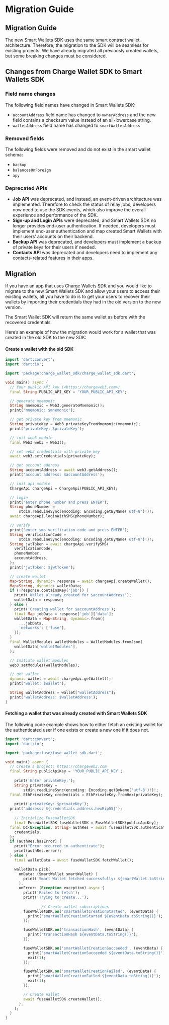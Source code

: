 # Migration Guide

## Migration Guide

The new Smart Wallets SDK uses the same smart contract wallet architecture. Therefore, the migration to the SDK will be seamless for existing projects. We have already migrated all previously created wallets, but some breaking changes must be considered.

## Changes from Charge Wallet SDK to Smart Wallets SDK

### Field name changes

The following field names have changed in Smart Wallets SDK:

* `accountAddress` field name has changed to `ownerAddress` and the new field contains a checksum value instead of an all-lowercase string.
* `walletAddress` field name has changed to `smartWalletAddress`

### Removed fields

The following fields were removed and do not exist in the smart wallet schema:

* `backup`
* `balancesOnForeign`
* `apy`

### Deprecated APIs

* **Job API** was deprecated, and instead, an event-driven architecture was implemented. Therefore to check the status of relay jobs, developers now need to use the SDK events, which also improve the overall experience and performance of the SDK.
* **Sign-up and Login APIs** were deprecated, and Smart Wallets SDK no longer provides end-user authentication. If needed, developers must implement end-user authentication and map created Smart Wallets with their users’ accounts on their backend.
* **Backup API** was deprecated, and developers must implement a backup of private keys for their users if needed.
* **Contacts API** was deprecated and developers need to implement any contacts-related features in their apps.

## Migration

If you have an app that uses Charge Wallets SDK and you would like to migrate to the new Smart Wallets SDK and allow your users to access their existing wallets, all you have to do is to get your users to recover their wallets by importing their credentials they had in the old version to the new version.&#x20;

The Smart Wallet SDK will return the same wallet as before with the recovered credentials.

Here’s an example of how the migration would work for a wallet that was created in the old SDK to the new SDK:

#### Create a wallet with the old SDK

```dart
import 'dart:convert';
import 'dart:io';

import 'package:charge_wallet_sdk/charge_wallet_sdk.dart';

void main() async {
  // Your public API key (<https://chargeweb3.com>)
  final String PUBLIC_API_KEY = 'YOUR_PUBLIC_API_KEY'; 

  // generate mnemonic
  String mnemonic = Web3.generateMnemonic();
  print('mnemonic: $mnemonic');

  // get private key from mnemonic
  String privateKey = Web3.privateKeyFromMnemonic(mnemonic);
  print('privateKey: $privateKey');

  // init web3 module
  final Web3 web3 = Web3();

  // set web3 credentials with private key
  await web3.setCredentials(privateKey);

  // get account address
  String accountAddress = await web3.getAddress();
  print('account address: $accountAddress');

  // init api module
  ChargeApi chargeApi = ChargeApi(PUBLIC_API_KEY);

  // login
  print('enter phone number and press ENTER');
  String phoneNumber =
      stdin.readLineSync(encoding: Encoding.getByName('utf-8')!)!;
  await chargeApi.loginWithSMS(phoneNumber);

  // verify
  print('enter sms verification code and press ENTER');
  String verificationCode =
      stdin.readLineSync(encoding: Encoding.getByName('utf-8')!)!;
  String jwtToken = await chargeApi.verifySMS(
    verificationCode,
    phoneNumber,
    accountAddress,
  );
  print('jwtToken: $jwtToken');

  // create wallet
  Map<String, dynamic> response = await chargeApi.createWallet();
  Map<String, dynamic> walletData;
  if (!response.containsKey('job')) {
    print('Wallet already created for $accountAddress');
    walletData = response;
  } else {
    print('Creating wallet for $accountAddress');
    final Map jobData = response['job']['data'];
    walletData = Map<String, dynamic>.from({
      ...jobData,
      'networks': ['fuse'],
    });
  }
  final WalletModules walletModules = WalletModules.fromJson(
    walletData['walletModules'],
  );

  // Initiate wallet modules
  web3.setModules(walletModules);

  // get wallet
  dynamic wallet = await chargeApi.getWallet();
  print('wallet: $wallet');

  String walletAddress = wallet["walletAddress"];
  print('walletAddress: $walletAddress');
}
```

#### Fetching a wallet that was already created with Smart Wallets SDK

The following code example shows how to either fetch an existing wallet for the authenticated user if one exists or create a new one if it does not.

```dart
import 'dart:convert';
import 'dart:io';

import 'package:fuse/fuse_wallet_sdk.dart';

void main() async {
  // Create a project: https://chargeweb3.com
  final String publicApiKey = 'YOUR_PUBLIC_API_KEY';
  
	print('Enter privateKey:');
	String privateKey =
        stdin.readLineSync(encoding: Encoding.getByName('utf-8')!)!;
  final EthPrivateKey credentials = EthPrivateKey.fromHex(privateKey);
  
	print('privateKey: $privateKey');
  print('address: ${credentials.address.hexEip55}');
  
	// Initialize FuseWalletSDK
	final FuseWalletSDK fuseWalletSDK = FuseWalletSDK(publicApiKey);
  final DC<Exception, String> authRes = await fuseWalletSDK.authenticate(
    credentials,
  );
  if (authRes.hasError) {
    print("Error occurred in authenticate");
    print(authRes.error);
  } else {
    final walletData = await fuseWalletSDK.fetchWallet();

    walletData.pick(
      onData: (SmartWallet smartWallet) {
        print('Smart Wallet fetched successfully: ${smartWallet.toString()}')
      },
      onError: (Exception exception) async {
        print('Failed to fetch');
        print('Trying to create...');
        
				// Create wallet subscriptions
        fuseWalletSDK.on('smartWalletCreationStarted', (eventData) {
          print('smartWalletCreationStarted ${eventData.toString()}');
        });

        fuseWalletSDK.on('transactionHash', (eventData) {
          print('transactionHash ${eventData.toString()}');
        });

        fuseWalletSDK.on('smartWalletCreationSucceeded', (eventData) {
          print('smartWalletCreationSucceeded ${eventData.toString()}');
          exit(1);
        });

        fuseWalletSDK.on('smartWalletCreationFailed', (eventData) {
          print('smartWalletCreationFailed ${eventData.toString()}');
          exit(1);
        });

        // Create Wallet
        await fuseWalletSDK.createWallet();
      },
    );
  }
}
```

